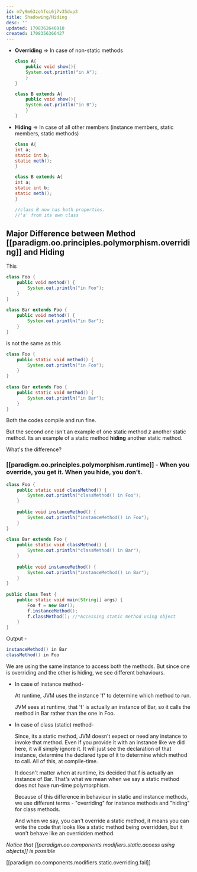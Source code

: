 ```yaml
---
id: m7y9m63zohfoi6j7v35dvp3
title: Shadowing/Hiding
desc: ''
updated: 1708362646910
created: 1708356366427
---
```



- **Overriding** => In case of non-static methods

    ```java
    class A{
        public void show(){
        System.out.println("in A");
        }
    }

    class B extends A{
        public void show(){
        System.out.println("in B");
        }
    }
    ```

- **Hiding** => In case of all other members (instance members, static members, static methods)

    ```java
    class A{
    int a;
    static int b;
    static meth();
    }

    class B extends A{
    int a;
    static int b;
    static meth();
    }

    //class B now has both properties.
    //'a' from its own class
    ```

## Major Difference between Method [[paradigm.oo.principles.polymorphism.overriding]] and Hiding

This

```java
class Foo {
    public void method() {
        System.out.println("in Foo");
    }
}
 
class Bar extends Foo {
    public void method() {
        System.out.println("in Bar");
    }
}
```

is not the same as this

```java
class Foo {
    public static void method() {
        System.out.println("in Foo");
    }
}
 
class Bar extends Foo {
    public static void method() {
        System.out.println("in Bar");
    }
}
```

Both the codes compile and run fine.

But the second one isn't an example of one static method *z* another static method. Its an example of a static method **hiding** another static method.

What's the difference?

### [[paradigm.oo.principles.polymorphism.runtime]] - When you override, you get it. When you hide, you don't.

```java
class Foo {
    public static void classMethod() {
        System.out.println("classMethod() in Foo");
    }
 
    public void instanceMethod() {
        System.out.println("instanceMethod() in Foo");
    }
}
 
class Bar extends Foo {
    public static void classMethod() {
        System.out.println("classMethod() in Bar");
    }
 
    public void instanceMethod() {
        System.out.println("instanceMethod() in Bar");
    }
}
  
public class Test {
    public static void main(String[] args) {
        Foo f = new Bar();
        f.instanceMethod();
        f.classMethod(); //*Accessing static method using object
    }
}
```

Output -

```java
instanceMethod() in Bar
classMethod() in Foo
```

We are using the same instance to access both the methods. But since one is overriding and the other is hiding, we see different behaviours.

- In case of instance method-

    At runtime, JVM uses the instance 'f' to determine which method to run.

    JVM sees at runtime, that 'f' is actually an instance of Bar, so it calls the method in Bar rather than the one in Foo.

- In case of class (static) method-

    Since, its a static method, JVM doesn't expect or need any instance to invoke that method. Even if you provide it with an instance like we did here, it will simply ignore it. It will just see the declaration of that instance, determine the declared type of it to determine which method to call. All of this, at compile-time.

    It doesn't matter when at runtime, its decided that f is actually an instance of Bar. That's what we mean when we say a static method does not have run-time polymorphism.

    Because of this difference in behaviour in static and instance methods, we use different terms - "overriding" for instance methods and "hiding" for class methods.

    And when we say, you can't override a static method, it means you can write the code that looks like a static method being overridden, but it won't behave like an overridden method.

*Notice that [[paradigm.oo.components.modifiers.static.access using objects]] is possible*

[[paradigm.oo.components.modifiers.static.overriding.fail]]


[//begin]: # "Autogenerated link references for markdown compatibility"
[Method Overriding]: <Method Overriding> "Method Overriding"
[Runtime Polymorphism -- When you override - you get it -- when you hide - you don't]: <Runtime Polymorphism -- When you override - you get it -- when you hide - you don't> "Runtime Polymorphism or Dynamic Method Dispatch -- When you override - you get it -- when you hide - you don't"
[//end]: # "Autogenerated link references"
